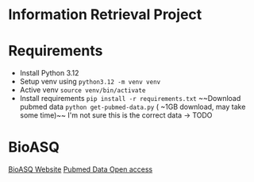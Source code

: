 # Information Retrieval Project

# Requirements
- Install Python 3.12
- Setup venv using `python3.12 -m venv venv`
- Active venv `source venv/bin/activate`
- Install requirements `pip install -r requirements.txt`
~~Download pubmed data `python get-pubmed-data.py` ( ~1GB download, may take some time)~~ I'm not sure this is the correct data -> TODO

# BioASQ
[BioASQ Website](https://www.bioasq.org/participate/challenges_year_12)
[Pubmed Data Open access](https://www.ncbi.nlm.nih.gov/pmc/tools/ftp/#bulk)

